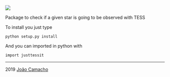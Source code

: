 <img align="center" src="https://i.imgur.com/n2Imtm5.png">

Package to check if a given star is going to be observed with TESS

To install you just type

    python setup.py install


And you can imported in python with

    import justtessit



-------------------------
2019 [João Camacho](https://github.com/jdavidrcamacho)
